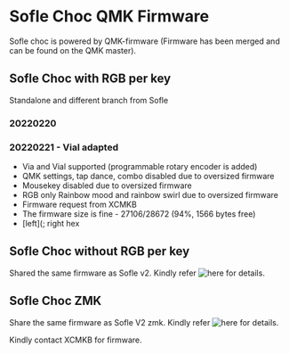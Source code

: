 # Sofle Choc QMK Firmware

Sofle choc is powered by QMK-firmware (Firmware has been merged and can be found on the QMK master).

## Sofle Choc with RGB per key
Standalone and different branch from Sofle

### 20220220 

### 20220221 - Vial adapted
- Via and Vial supported (programmable rotary encoder is added)
- QMK settings, tap dance, combo disabled due to oversized firmware
- Mousekey disabled due to oversized firmware
- RGB only Rainbow mood and rainbow swirl due to oversized firmware
- Firmware request from XCMKB
- The firmware size is fine - 27106/28672 (94%, 1566 bytes free)
- [left](; right hex

## Sofle Choc without RGB per key
Shared the same firmware as Sofle v2. Kindly refer ![here](https://github.com/superxc3/xcmkb/tree/main/list%20of%20items/list%20of%20keyboards/60percent/sofle/sofle%20v1%20&%20v2%20mx/firmware#rev-2022-1-2022-02-10) for details.

## Sofle Choc ZMK
Share the same firmware as Sofle V2 zmk. Kindly refer ![here](https://github.com/superxc3/xcmkb/tree/main/list%20of%20items/list%20of%20keyboards/60percent/sofle/sofle%20zmk) for details.


Kindly contact XCMKB for firmware.
